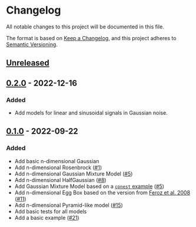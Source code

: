 # Changelog

All notable changes to this project will be documented in this file.

The format is based on [Keep a Changelog](https://keepachangelog.com/en/1.0.0/),
and this project adheres to [Semantic Versioning](https://semver.org/spec/v2.0.0.html).

## [Unreleased]

## [0.2.0] - 2022-12-16

### Added

- Add models for linear and sinusoidal signals in Gaussian noise.

## [0.1.0] - 2022-09-22

### Added

- Add basic n-dimensional Gaussian
- Add n-dimensional Rosenbrock ([#1](https://github.com/mj-will/nessai-models/pull/1))
- Add n-dimensional Gaussian Mixture Model ([#5](https://github.com/mj-will/nessai-models/pull/5))
- Add n-dimensional HalfGaussian ([#8](https://github.com/mj-will/nessai-models/pull/8))
- Add Gaussian Mixture Model based on a [`cpnest` example](https://github.com/johnveitch/cpnest/blob/master/examples/gaussianmixture.py) ([#5](https://github.com/mj-will/nessai-models/pull/5))
- Add n-dimensional Egg Box based on the version from [Feroz et al. 2008](https://arxiv.org/abs/0809.3437) ([#11](https://github.com/mj-will/nessai-models/pull/11))
- Add n-dimensional Pyramid-like model ([#15](https://github.com/mj-will/nessai-models/pull/15))
- Add basic tests for all models
- Add a basic example ([#21](https://github.com/mj-will/nessai-models/pull/21))

[Unreleased]: https://github.com/mj-will/nessai-models/compare/v0.2.0...HEAD
[0.2.0]: https://github.com/mj-will/nessai-models/compare/v0.1.0...v0.2.0
[0.1.0]: https://github.com/mj-will/nessai-models/releases/tag/v0.1.0
